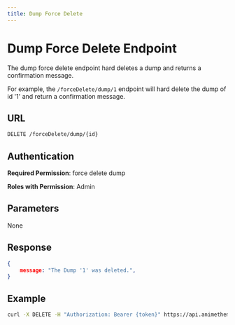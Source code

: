 ```yaml
---
title: Dump Force Delete
---
```


# Dump Force Delete Endpoint

The dump force delete endpoint hard deletes a dump and returns a confirmation message.

For example, the `/forceDelete/dump/1` endpoint will hard delete the dump of id '1' and return a confirmation message.

## URL

```sh
DELETE /forceDelete/dump/{id}
```

## Authentication

**Required Permission**: force delete dump

**Roles with Permission**: Admin

## Parameters

None

## Response

```json
{
    message: "The Dump '1' was deleted.",
}
```

## Example

```bash
curl -X DELETE -H "Authorization: Bearer {token}" https://api.animethemes.moe/forceDelete/dump/1
```
